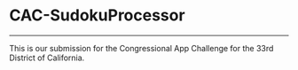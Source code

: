 # CAC-SudokuProcessor
---
This is our submission for the Congressional App Challenge for the 33rd District of California.
